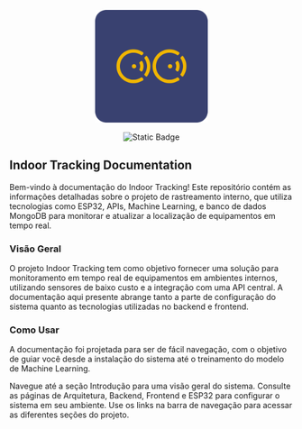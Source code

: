 <p align="center">
  <img src="assets/logo.png" alt="Logo" width="200" height="200">
</p>

<p align="center">
  <img alt="Static Badge" src="https://img.shields.io/badge/IT-Indoor%20Tracking-F1B600?&logoColor=white">
</p>

## Indoor Tracking Documentation

Bem-vindo à documentação do Indoor Tracking! Este repositório contém as informações detalhadas sobre o projeto de rastreamento interno, que utiliza tecnologias como ESP32, APIs, Machine Learning, e banco de dados MongoDB para monitorar e atualizar a localização de equipamentos em tempo real.

### Visão Geral

O projeto Indoor Tracking tem como objetivo fornecer uma solução para monitoramento em tempo real de equipamentos em ambientes internos, utilizando sensores de baixo custo e a integração com uma API central. A documentação aqui presente abrange tanto a parte de configuração do sistema quanto as tecnologias utilizadas no backend e frontend.


### Como Usar
A documentação foi projetada para ser de fácil navegação, com o objetivo de guiar você desde a instalação do sistema até o treinamento do modelo de Machine Learning.

Navegue até a seção Introdução para uma visão geral do sistema.
Consulte as páginas de Arquitetura, Backend, Frontend e ESP32 para configurar o sistema em seu ambiente.
Use os links na barra de navegação para acessar as diferentes seções do projeto.